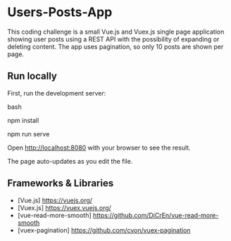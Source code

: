 # Users-Posts-App

This coding challenge is a small Vue.js and Vuex.js single page application showing user posts using a REST API with the possibility of expanding or deleting content. The app uses pagination, so only 10 posts are shown per page.


## Run locally

First, run the development server:

bash

npm install

npm run serve


Open [http://localhost:8080](http://localhost:8080) with your browser to see the result.

The page auto-updates as you edit the file.

## Frameworks & Libraries

- [Vue.js] https://vuejs.org/
- [Vuex.js] https://vuex.vuejs.org/
- [vue-read-more-smooth] https://github.com/DiCrEn/vue-read-more-smooth
- [vuex-pagination] https://github.com/cyon/vuex-pagination



